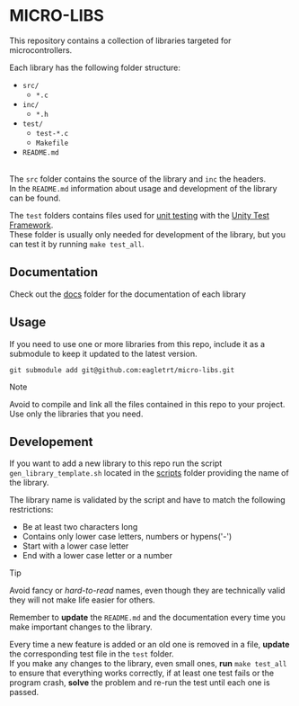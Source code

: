 # MICRO-LIBS

This repository contains a collection of libraries targeted for microcontrollers.

Each library has the following folder structure:
- `src/`
  - `*.c`
- `inc/`
  - `*.h`
- `test/`
  - `test-*.c`
  - `Makefile`
- `README.md`

\
The `src` folder contains the source of the library and `inc` the headers. \
In the `README.md` information about usage and development of the library can be found.

The `test` folders contains files used for [unit testing](https://it.wikipedia.org/wiki/Unit_testing)
with the [Unity Test Framework](http://www.throwtheswitch.org/unity). \
These folder is usually only needed for development of the library, but you can test it by running `make test_all`.

## Documentation

Check out the [docs](docs) folder for the documentation of each library

## Usage

If you need to use one or more libraries from this repo, include it as a submodule
to keep it updated to the latest version.

```shell
git submodule add git@github.com:eagletrt/micro-libs.git
```

> [!NOTE]
> Avoid to compile and link all the files contained in this repo to your project.
> Use only the libraries that you need.

## Developement

If you want to add a new library to this repo run the script `gen_library_template.sh`
located in the [scripts](scripts) folder providing the name of the library.

The library name is validated by the script and have to match the following restrictions:
- Be at least two characters long
- Contains only lower case letters, numbers or hypens('-')
- Start with a lower case letter
- End with a lower case letter or a number

> [!TIP]
> Avoid fancy or *hard-to-read* names, even though they are technically valid
> they will not make life easier for others.

Remember to **update** the `README.md` and the documentation every time you make important changes to the library.

Every time a new feature is added or an old one is removed in a file, **update**
the corresponding test file in the `test` folder. \
If you make any changes to the library, even small ones, **run** `make test_all` to ensure
that everything works correctly, if at least one test fails or the program crash,
**solve** the problem and re-run the test until each one is passed.

